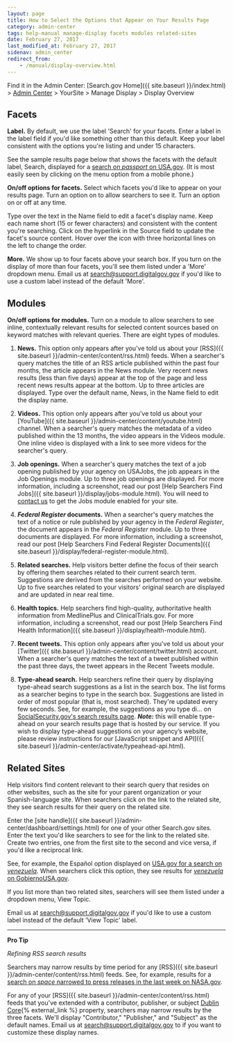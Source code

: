 ```yaml
---
layout: page
title: How to Select the Options that Appear on Your Results Page
category: admin-center
tags: help-manual manage-display facets modules related-sites
date: February 27, 2017
last_modified_at: February 27, 2017
sidenav: admin_center
redirect_from:
    - /manual/display-overview.html
---
```


Find it in the Admin Center: [Search.gov Home]({{ site.baseurl }}/index.html) > [Admin Center](https://search.usa.gov/sites/) > YourSite > Manage Display > Display Overview

## Facets

**Label.** By default, we use the label 'Search' for your facets. Enter a label in the label field if you'd like something other than this default. Keep your label consistent with the options you're listing and under 15 characters.

See the sample results page below that shows the facets with the default label, Search, displayed for a [search on *passport* on USA.gov](https://search.usa.gov/search?affiliate=usagov&query=passport). (It is most easily seen by clicking on the menu option from a mobile phone.)

**On/off options for facets.** Select which facets you'd like to appear on your results page. Turn an option on to allow searchers to see it. Turn an option on or off at any time.

Type over the text in the Name field to edit a facet's display name. Keep each name short (15 or fewer characters) and consistent with the content you're searching. Click on the hyperlink in the Source field to update the facet's source content. Hover over the icon with three horizontal lines on the left to change the order.

**More.** We show up to four facets above your search box. If you turn on the display of more than four facets, you'll see them listed under a 'More' dropdown menu. Email us at <search@support.digitalgov.gov> if you'd like to use a custom label instead of the default 'More'.


## Modules

**On/off options for modules.** Turn on a module to allow searchers to see inline, contextually relevant results for selected content sources based on keyword matches with relevant queries. There are eight types of modules.

1. **News.** This option only appears after you've told us about your [RSS]({{ site.baseurl }}/admin-center/content/rss.html) feeds. When a searcher's query matches the title of an RSS article published within the past four months, the article appears in the News module. Very recent news results (less than five days) appear at the top of the page and less recent news results appear at the bottom. Up to three articles are displayed. Type over the default name, News, in the Name field to edit the display name.

1. **Videos.** This option only appears after you've told us about your [YouTube]({{ site.baseurl }}/admin-center/content/youtube.html) channel. When a searcher's query matches the metadata of a video published within the 13 months, the video appears in the Videos module. One inline video is displayed with a link to see more videos for the searcher's query.

1. **Job openings.** When a searcher's query matches the text of a job opening published by your agency on USAJobs, the job appears in the Job Openings module. Up to three job openings are displayed. For more information, including a screenshot, read our post [Help Searchers Find Jobs]({{ site.baseurl }}/display/jobs-module.html). You will need to [contact us](mailto:search@support.digitalgov.gov) to get the Jobs module enabled for your site.

1. ***Federal Register* documents.** When a searcher's query matches the text of a notice or rule published by your agency in the *Federal Register*, the document appears in the *Federal Register* module. Up to three documents are displayed. For more information, including a screenshot, read our post [Help Searchers Find Federal Register Documents]({{ site.baseurl }}/display/federal-register-module.html).

1. **Related searches.** Help visitors better define the focus of their search by offering them searches related to their current search term. Suggestions are derived from the searches performed on your website. Up to five searches related to your visitors' original search are displayed and are updated in near real time.

1. **Health topics.** Help searchers find high-quality, authoritative health information from MedlinePlus and ClinicalTrials.gov. For more information, including a screenshot, read our post [Help Searchers Find Health Information]({{ site.baseurl }}/display/health-module.html).

1. **Recent tweets.** This option only appears after you've told us about your [Twitter]({{ site.baseurl }}/admin-center/content/twitter.html) account. When a searcher's query matches the text of a tweet published within the past three days, the tweet appears in the Recent Tweets module.

1. **Type-ahead search.** Help searchers refine their query by displaying type-ahead search suggestions as a list in the search box. The list forms as a searcher begins to type in the search box. Suggestions are listed in order of most popular (that is, most searched). They're updated every few seconds. See, for example, the suggestions as you type di... on [SocialSecurity.gov's search results page](https://search.ssa.gov/search?affiliate=ssa). ***Note:*** this will enable type-ahead on your search results page that is hosted by our service. If you wish to display type-ahead suggestions on your agency’s website, please review instructions for our [JavaScript snippet and API]({{ site.baseurl }}/admin-center/activate/typeahead-api.html). 

## Related Sites

Help visitors find content relevant to their search query that resides on other websites, such as the site for your parent organization or your Spanish-language site. When searchers click on the link to the related site, they see search results for their query on the related site.

Enter the [site handle]({{ site.baseurl }}/admin-center/dashboard/settings.html) for one of your other Search.gov sites. Enter the text you'd like searchers to see for the link to the related site. Create two entries, one from the first site to the second and vice versa, if you'd like a reciprocal link.

See, for example, the Español option displayed on [USA.gov for a search on *venezuela*](https://search.usa.gov/search?query=venezuela&affiliate=usagov). When searchers click this option, they see results for [*venezuela* on GobiernoUSA.gov](https://search.usa.gov/search?query=venezuela&affiliate=gobiernousa).

If you list more than two related sites, searchers will see them listed under a dropdown menu, View Topic.

Email us at <search@support.digitalgov.gov> if you'd like to use a custom label instead of the default 'View Topic' label.

---

**Pro Tip**  

*Refining RSS search results*

Searchers may narrow results by time period for any [RSS]({{ site.baseurl }}/admin-center/content/rss.html) feeds. See, for example, results for a [search on *space* narrowed to press releases in the last week on NASA.gov](https://nasasearch.nasa.gov/search/news?affiliate=nasa&channel=1618&query=space&sort_by=date&tbs=w).

For any of your [RSS]({{ site.baseurl }}/admin-center/content/rss.html) feeds that you've extended with a contributor, publisher, or subject [Dublin Core](http://dublincore.org/documents/dcmi-terms/){% external_link %} property, searchers may narrow results by the three facets. We'll display "Contributor," "Publisher," and "Subject" as the default names. Email us at <search@support.digitalgov.gov> to if you want to customize these display names.
